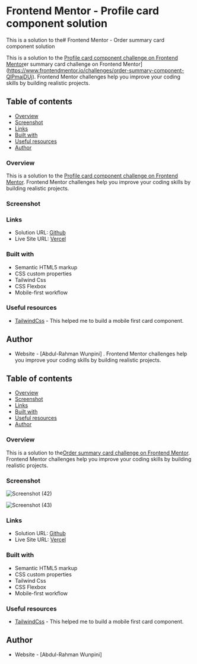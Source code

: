 # Frontend Mentor - Profile card component solution

This is a solution to the# Frontend Mentor - Order summary card component solution

This is a solution to the [Profile card component challenge on Frontend Mentor](https://www.frontendmentor.io/challenges/profile-card-component-cfArpWshJ)er summary card challenge on Frontend Mentor](https://www.frontendmentor.io/challenges/order-summary-component-QlPmajDUj). Frontend Mentor challenges help you improve your coding skills by building realistic projects. 

## Table of contents

  - [Overview](#Overview)
  - [Screenshot](#screenshot)
  - [Links](#links)
  - [Built with](#built-with)
  - [Useful resources](#useful-resources)
- [Author](#author)



### Overview
This is a solution to the [Profile card component challenge on Frontend Mentor](https://www.frontendmentor.io/challenges/profile-card-component-cfArpWshJ). Frontend Mentor challenges help you improve your coding skills by building realistic projects. 



### Screenshot




### Links

- Solution URL: [Github](https://github.com/ramz04/Order-Summary-Card/)
- Live Site URL: [Vercel](https://order-summary-card-dun.vercel.app/)

### Built with

- Semantic HTML5 markup
- CSS custom properties
- Tailwind Css
- CSS Flexbox
- Mobile-first workflow


### Useful resources

- [TailwindCss](https://tailwindcss.com/) - This helped me to build a mobile first card component.


## Author

- Website - [Abdul-Rahman Wunpini]
. Frontend Mentor challenges help you improve your coding skills by building realistic projects. 

## Table of contents

  - [Overview](#Overview)
  - [Screenshot](#screenshot)
  - [Links](#links)
  - [Built with](#built-with)
  - [Useful resources](#useful-resources)
- [Author](#author)



### Overview
This is a solution to the[Order summary card challenge on Frontend Mentor](https://www.frontendmentor.io/challenges/order-summary-component-QlPmajDUj). Frontend Mentor challenges help you improve your coding skills by building realistic projects. 



### Screenshot
![Screenshot (42)](https://user-images.githubusercontent.com/55752850/200840912-105f1349-2a00-4107-91f8-0f54d1af3d74.png)



![Screenshot (43)](https://user-images.githubusercontent.com/55752850/200841089-45952aaf-4d5f-418c-90ca-5ca3c0b10481.png)



### Links

- Solution URL: [Github](https://github.com/ramz04/Order-Summary-Card/)
- Live Site URL: [Vercel](https://order-summary-card-dun.vercel.app/)

### Built with

- Semantic HTML5 markup
- CSS custom properties
- Tailwind Css
- CSS Flexbox
- Mobile-first workflow


### Useful resources

- [TailwindCss](https://tailwindcss.com/) - This helped me to build a mobile first card component.


## Author

- Website - [Abdul-Rahman Wunpini]
